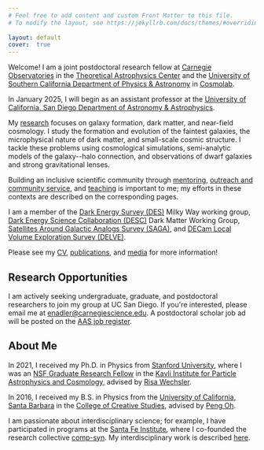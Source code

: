 ```yaml
---
# Feel free to add content and custom Front Matter to this file.
# To modify the layout, see https://jekyllrb.com/docs/themes/#overriding-theme-defaults
 
layout: default
cover:  true
---
```


Welcome! I am a joint postdoctoral research fellow at [Carnegie Observatories](https://carnegiescience.edu/obs) in the [Theoretical Astrophysics Center](https://ctac.carnegiescience.edu/) and the [University of Southern California Department of Physics & Astronomy](https://dornsife.usc.edu/physics/) in [Cosmolab](https://cosmolab.usc.edu/).

In January 2025, I will begin as an assistant professor at the [University of California, San Diego Department of Astronomy & Astrophysics](https://astro.ucsd.edu/).

My [research](./research.markdown) focuses on galaxy formation, dark matter, and near-field cosmology. I study the formation and evolution of the faintest galaxies, the microphysical nature of dark matter, and small-scale cosmic structure. I tackle these problems using cosmological simulations, semi-analytic models of the galaxy--halo connection, and observations of dwarf galaxies and strong gravitational lenses.

Building an inclusive scientific community through [mentoring](./mentoring.markdown), [outreach and community service](./outreach.markdown), and [teaching](./mentoring.html#teaching) is important to me; my efforts in these contexts are described on the corresponding pages.

I am a member of the [Dark Energy Survey (DES)](https://www.darkenergysurvey.org/) Milky Way working group, [Dark Energy Science Collaboration (DESC)](https://lsstdesc.org/) Dark Matter Working Group, [Satellites Around Galactic Analogs Survey (SAGA)](https://sagasurvey.org/), and [DECam Local Volume Exploration Survey (DELVE)](https://delve-survey.github.io/).

Please see my [CV](./CV.pdf), [publications](./publications.markdown), and [media](./media.markdown) for more information!

## Research Opportunities

I am actively seeking undergraduate, graduate, and postdoctoral researchers to join my group at UC San Diego. If you're interested, please email me at [enadler@carnegiescience.edu](mailto:enadler@carnegiescience.edu). A postdoctoral scholar job ad will be posted on the [AAS job register](https://aas.org/jobregister). 

## About Me

In 2021, I received my Ph.D. in Physics from [Stanford University](https://physics.stanford.edu/), where I was an [NSF Graduate Research Fellow](https://www.nsfgrfp.org/) in the [Kavli Institute for Particle Astrophysics and Cosmology](https://kipac.stanford.edu/), advised by [Risa Wechsler](https://www.risawechsler.com/).

In 2016, I received my B.S. in Physics from the [University of California, Santa Barbara](https://www.physics.ucsb.edu/) in the [College of Creative Studies](https://www.ccs.ucsb.edu/), advised by [Peng Oh](https://web.physics.ucsb.edu/~peng/).

I am passionate about interdisciplinary science; for example, I have participated in programs at the [Santa Fe Institute](https://www.santafe.edu/), where I co-founded the research collective [comp-syn](https://comp-syn.com/#/). My interdisciplinary work is described [here](./interdisciplinary.markdown).